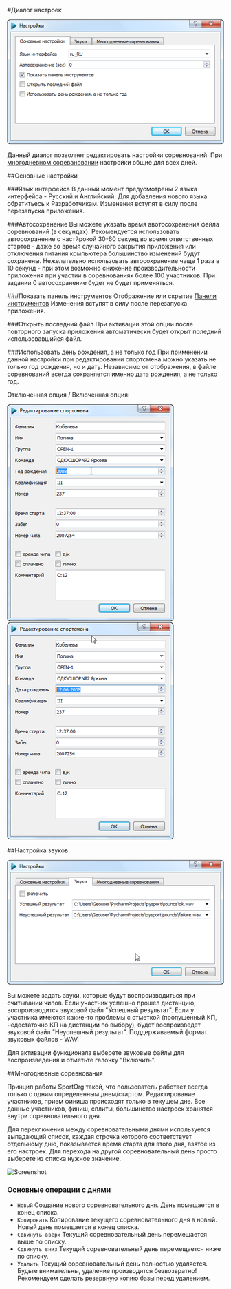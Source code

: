 #Диалог настроек

![Screenshot](../../img/dialog_event_settings.png)

Данный диалог позволяет редактировать настройки соревнований. 
При [многодневном соревановании](TODO) настройки общие для всех дней.

##Основные настройки

###Язык интерфейса
В данный момент предусмотрены 2 языка интерфейса - Русский и Английский. Для добавления нового языка обратитьесь к Разработчикам.
Изменения вступят в силу после перезапуска приложения.

###Автосохранение
Вы можете указать время авотосохранения файла соревнований (в секундах). Рекомендуется использовать автосохранение с настйрокой 30-60 секунд во время ответственных стартов - даже во время случайного закрытия приложения или отключения питания компьютера большинство изменений будут сохранены. 
Нежелательно использовать автосохранение чаще 1 раза в 10 секунд - при этом возможно снижение производительности приложения при участии в соревнованиях более 100 участников.
При задании 0 автосохранение будет не будет применяться.

###Показать панель инструментов
Отображение или скрытие [Панели инструментов](TODO)
Изменения вступят в силу после перезапуска приложения.

###Открыть последний файл
При активации этой опции после повторного запуска приложения автоматически будет открыт поледний использовавшийся файл.

###Использовать день рождения, а не только год
При применении данной настройки при редактировании спортсмена можно указать не только год рождения, но и дату. 
Независимо от отображения, в файле соревнований всегда сохраняется именно дата рождения, а не только год.

Отключенная опция / Включенная опция:

![Screenshot](../../img/dialog_athlete_edit.png)
![Screenshot](../../img/dialog_athlete_edit_show_birthday.png)

##Настройка звуков

![Screenshot](../../img/dialog_event_settings_sounds.png)

Вы можете задать звуки, которые будут воспроизводиться при считывании чипов. Если участник успешно прошел дистанцию, воспроизводится звуковой файл "Успешный результат". Если у участника имеются какие-то проблемы с отметкой (пропущенный КП, недостаточно КП на дистанции по выбору), будет воспроизведет звуковой файл "Неуспешный результат".
Поддерживаемый формат звуковых файлов - WAV. 

Для активации функционала выберете звуковые файлы для воспроизведения и отметьте галочку "Включить".

##Многодневные соревнования

Принцип работы SportOrg такой, что пользователь работает всегда только с одним определенным днем/стартом. Редактирование участников, прием финиша происходят только в текущем дне. 
Все данные участников, финиш, сплиты, большинство настроек хранятся внутри соревновательного дня. 


Для переключения между соревновательными днями используется выпадающий список, каждая строчка которого соответствует отдельному дню, показывается время старта для этого дня, взятое из его настроек.
Для перехода на другой соревновательный день просто выберете из списка нужное значение.

![Screenshot](../../user-guide/img/multiday_002.png)

### Основные операции с днями

* `Новый` Создание нового соревновательного дня. День помещается в конец списка.
* `Копировать` Копирование текущего соревновательного дня в новый. Новый день помещается в конец списка.
* `Сдвинуть вверх` Текущий соревновательный день перемещается выше по списку.
* `Сдвинуть вниз` Текущий соревновательный день перемещается ниже по списку.
* `Удалить` Текущий соревновательный день полностью удаляется. Будьте внимательны, удаление производится безвозвратно! Рекомендуем сделать резервную копию базы перед удалением.
